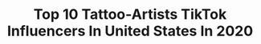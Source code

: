 ---
title: Top 10 Tattoo-Artists TikTok Influencers In United States In 2020
description: >-
  Find top tattoo-artists TikTok influencers in United States in 2020. Most popular hashtags: #tattoos #tattooartist #quarantine #tattoocheck.
platform: TikTok
profiles:
  - username: "alimarie.art.lady"
    fullname: >-
      AliMarie
    location: "United States"
    followers: 39884
    engagement: 2174
    commentsToLikes: 0.031880
    id: ck9c01pwio0rs0j78l3br6yxf
    verified: false
    hashtags: "#stevensshield, #radiodemon, #youreadorable, #quarantineart"
  - username: "gabby_gh0ul"
    fullname: >-
      Gabby Gh0ul
    location: "United States"
    followers: 6422
    engagement: 1983
    commentsToLikes: 0.031202
    id: cka6lvfjn4pbv0i7816mezidx
    verified: false
    hashtags: "#dontletthisflop, #curlyhaircheck, #witchywoman, #devil"
  - username: "alien_artist_"
    fullname: >-
      alien_artist_
    location: "United States"
    followers: 29363
    engagement: 1723
    commentsToLikes: 0.026818
    id: ck9gsj8viip0d0j78omjuj595
    verified: false
    hashtags: "#love, #foryoupage, #crunchyroll, #keepingactive"
  - username: "pennylanetattoos"
    fullname: >-
      Penny
    location: "United States"
    followers: 37375
    engagement: 1866
    commentsToLikes: 0.020725
    id: ck9nrgfa58msd0j78dxubkenb
    verified: false
    hashtags: "#bakingrecipe, #sound, #zodiacsign, #twinning"
  - username: "alena_tattooart"
    fullname: >-
      Alena W
    location: "United States"
    followers: 7054
    engagement: 1855
    commentsToLikes: 0.018939
    id: ckafu3b628mrq0i787pxaltvu
    verified: false
    hashtags: "#portrait, #tiktokart, #blowup, #viral"
  - username: "alexisblasko"
    fullname: >-
      Alexis Blasko
    location: "United States"
    followers: 65192
    engagement: 1139
    commentsToLikes: 0.017117
    id: ck8f6ecyk2fzf0j78ollpe8l3
    verified: false
    hashtags: "#legsleeve, #chinchilla, #scaredcat, #whatareyoudoing"
  - username: "faetattoos"
    fullname: >-
      faetattoos
    location: "United States"
    followers: 20584
    engagement: 1250
    commentsToLikes: 0.015811
    id: ck8qhc7854ezu0j78qd7h62ic
    verified: false
    hashtags: "#peterparker, #intotheunknown, #ariastark, #iloveyou"
  - username: "jakekaramol"
    fullname: >-
      Jake Karamol
    location: "United States"
    followers: 895241
    engagement: 1936
    commentsToLikes: 0.003886
    id: ck8w37b4278wj0j7837h878r5
    verified: true
    hashtags: "#tattoos, #bloopers, #memes"
  - username: "tri.nitey"
    fullname: >-
      trinitey
    location: "United States"
    followers: 37160
    engagement: 1299
    commentsToLikes: 0.014082
    id: ck7znz017g8ju0j78dp03hync
    verified: false
    hashtags: "#gamingszn, #leavingmybody, #playdate, #imauditioning"
  - username: "babyttattoos"
    fullname: >-
      Babyyyyyt
    location: "United States"
    followers: 11938
    engagement: 686
    commentsToLikes: 0.013604
    id: ck9m138vudjv20j78ukrfjmyw
    verified: false
    hashtags: "#magiceyes, #jewelry, #levelup, #cutebaby"
---